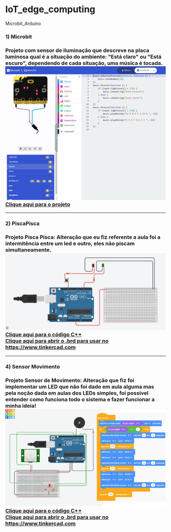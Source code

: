 # IoT_edge_computing
Microbit_Arduino

<h3>1) Microbit<h3>
Projeto com sensor de iluminação que descreve na placa luminosa qual é a situação do ambiente: "Está claro" ou "Está escuro", dependendo de cada situação, uma música é tocada.
  <img src="Microbit.JPG">
  <a href="https://github.com/bermudevs/myfirst">Clique aqui para o projeto</a>

<hr>
<h3>2) PiscaPisca<h3>
Projeto Pisca Pisca: Alteração que eu fiz referente a aula foi a intermitência entre um led e outro, eles não piscam simultaneamente.
<img src="Daring Snaget.png">
<a href="PiscaPisca.ino">Clique aqui para o código C++</a>
<br>
<a href="PiscaPisca.brd">Clique aqui para abrir o .brd para usar no https://www.tinkercad.com</a>
  
<hr>
<h3>4) Sensor Movimento<h3>
Projeto Sensor de Movimento: Alteração que fiz foi implementar um LED que não foi dado em aula alguma mas pela noção dada em aulas dos LEDs simples, foi possível entender como funciona todo o sistema e fazer funcionar a minha ideia!<br>
<img src="SENSOR_PRESENCA_BUZZER_RGB.jpg">
<br>
<a href="sensor_presenca_buzzer_rgb1.ino">Clique aqui para o código C++</a>
<br>
<a href="Sensor_presenca_Buzzer.brd">Clique aqui para abrir o .brd para usar no https://www.tinkercad.com</a>

